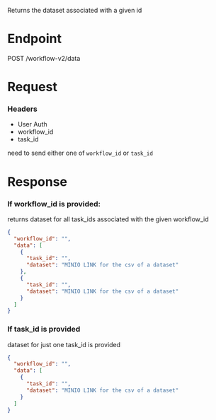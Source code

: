 Returns the dataset associated with a given id

# Endpoint

POST /workflow-v2/data

# Request

### Headers

- User Auth
- workflow_id
- task_id

need to send either one of `workflow_id` or `task_id`

# Response

### If workflow_id is provided:

returns dataset for all task_ids associated with the given workflow_id

```json
{
  "workflow_id": "",
  "data": [
    {
      "task_id": "",
      "dataset": "MINIO LINK for the csv of a dataset"
    },
    {
      "task_id": "",
      "dataset": "MINIO LINK for the csv of a dataset"
    }
  ]
}
```

### If task_id is provided

dataset for just one task_id is provided

```json
{
  "workflow_id": "",
  "data": [
    {
      "task_id": "",
      "dataset": "MINIO LINK for the csv of a dataset"
    }
  ]
}
```

